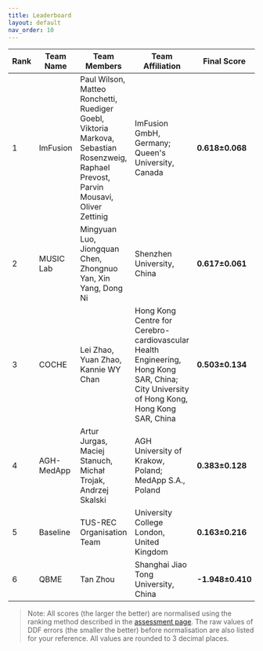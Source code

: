 ```yaml
---
title: Leaderboard
layout: default
nav_order: 10
---
```

| **Rank** | **Team Name** | **Team Members**                              | **Team Affiliation**                      | **Final Score** | **Global Score** | **Local Score** | **Pixel Score** | **Landmark Score** |     **GPE (mm)**      |     **GLE (mm)**      |     **LPE (mm)**     |     **LLE (mm)**     | **Run Time (s)** |
|----------|---------------|-----------------------------------------------|-------------------------------------------|-----------------|------------------|-----------------|-----------------|--------------------|------------------|------------------|-----------------|-----------------|------------------|
|  1   |  ImFusion  | Paul Wilson, Matteo Ronchetti, Ruediger Goebl, Viktoria Markova, Sebastian Rosenzweig, Raphael Prevost, Parvin Mousavi, Oliver Zettinig |                                            ImFusion GmbH, Germany; Queen's University, Canada                                            | **0.618±0.068**  | 0.658±0.120  | 0.579±0.039  | 0.622±0.056  |  0.615±0.088   | 9.223±2.775  | 6.923±2.845  | 0.157±0.020 | 0.123±0.018 |  2.973±0.847  |
|  2   | MUSIC Lab  |                                      Mingyuan Luo, Jiongquan Chen, Zhongnuo Yan, Xin Yang, Dong Ni                                      |                                                        Shenzhen University, China                                                        | **0.617±0.061**  | 0.619±0.104  | 0.615±0.035  | 0.637±0.056  |  0.597±0.075   | 9.880±3.155  | 8.221±2.957  | 0.139±0.018 | 0.117±0.017 | 38.123±22.520 |
|  3   |   COCHE    |                                                   Lei Zhao, Yuan Zhao, Kannie WY Chan                                                   | Hong Kong Centre for Cerebro-cardiovascular Health Engineering, Hong Kong SAR, China; City University of Hong Kong, Hong Kong SAR, China | **0.503±0.134**  | 0.481±0.239  | 0.526±0.058  | 0.520±0.131  |  0.487±0.147   | 13.892±6.748 | 10.705±4.628 | 0.172±0.026 | 0.143±0.029 |  43.054±3.274 |
|  4   | AGH-MedApp |                                       Artur Jurgas, Maciej Stanuch, Michał Trojak, Andrzej Skalski                                      |                                          AGH University of Krakow, Poland; MedApp S.A., Poland                                           | **0.383±0.128**  | 0.268±0.229  | 0.499±0.062  | 0.428±0.115  |  0.339±0.162   | 18.605±6.492 | 15.955±5.850 | 0.179±0.026 | 0.153±0.031 |  40.367±3.230 |
|  5   |  Baseline  |                                                        TUS-REC Organisation Team                                                        |                                                University College London, United Kingdom                                                 | **0.163±0.216**  | -0.078±0.410 | 0.405±0.051  | 0.244±0.145  |  0.083±0.304   | 26.110±7.256 | 23.681±9.049 | 0.214±0.025 | 0.181±0.030 |  19.753±1.570 |
|  6   |    QBME    |                                                                 Tan Zhou                                                                |                                                   Shanghai Jiao Tong University, China                                                   | **-1.948±0.410** | -3.094±0.750 | -0.802±0.150 | -1.456±0.187 |  -2.440±0.691  | 91.727±6.985 | 93.778±9.352 | 0.604±0.030 | 0.575±0.046 |  28.297±2.351 |

> Note: All scores (the larger the better) are normalised using the ranking method described in the <a href="https://github-pages.ucl.ac.uk/tus-rec-challenge/assessment.html#ranking-method" target="_blank">assessment page</a>. The raw values of DDF errors (the smaller the better) before normalisation are also listed for your reference. All values are rounded to 3 decimal places. 